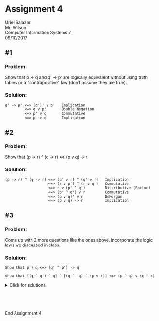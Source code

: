 # Assignment 4
Uriel Salazar  
Mr. Wilson  
Computer Information Systems 7  
09/10/2017

## &#35;1

### Problem:

Show that p -> q and q' -> p' are logically equivalent without using truth tables or a "contrapositive" law (don't assume they are true).

### Solution:

```
q' -> p' <=> (q')' v p'   Implication
         <=> q v p'       Double Negation
         <=> p' v q       Commutative
         <=> p -> q       Implication
```

## &#35;2

### Problem:

Show that (p -> r) ^ (q -> r) <=> (p v q) -> r

### Solution:

```
(p -> r) ^ (q -> r) <=> (p' v r) ^ (q' v r)   Implication
                    <=> (r v p') ^ (r v q')   Commutative
                    <=> r v (p' ^ q')         Distributive (Factor)
                    <=> (p' ^ q') v r         Commutative
                    <=> (p v q)' v r          DeMorgan
                    <=> (p v q) -> r          Implication
```

## &#35;3

### Problem:

Come up with 2 more questions like the ones above. Incorporate the logic laws we discussed in class.

### Solution:

```
Show that p v q <=> (q' ^ p') -> q

Show that [(q ^ q') ^ q] ^ [(q ^ 'q) ^ (p v r)] <=> (p ^ q) v (q ^ r)
```

<details>
  <summary>Click for solutions</summary><p>

```
(q' ^ p') -> q <=> (q' ^ 'p)' v q      Implication  
               <=> (q v p) v q         DeMorgan  
               <=> (q v q) v (q v p)   Distributive  
               <=> T v (q v p)         Complement / Identity  
               <=> q v p               Complement / Identity  

[(q ^ q') ^ q] ^ [(q ^ 'q) ^ (p v r)] <=> (q v q') ^ [q ^ (p v r)]   Distributive  
                                      <=> T ^ [q ^ (p v r)]          Complement / Identity  
                                      <=> q ^ (p v r)                Complement / Identity  
                                      <=> (q ^ p) v (q ^ r)          Distributive  
                                      <=> (p ^ q) v q ^ r)           Commutative  
```
</p></details>

&nbsp;

&nbsp;

End Assignment 4